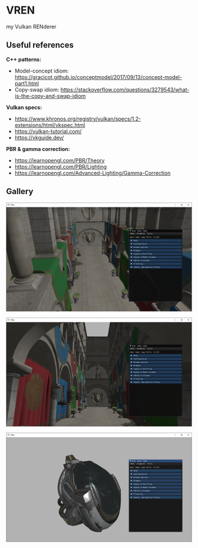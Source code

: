 # VREN

my Vulkan RENderer

## Useful references

**C++ patterns:**
- Model-concept idiom: https://gracicot.github.io/conceptmodel/2017/09/13/concept-model-part1.html
- Copy-swap idiom: https://stackoverflow.com/questions/3279543/what-is-the-copy-and-swap-idiom

**Vulkan specs:**
- https://www.khronos.org/registry/vulkan/specs/1.2-extensions/html/vkspec.html
- https://vulkan-tutorial.com/
- https://vkguide.dev/
  
**PBR & gamma correction:**
- https://learnopengl.com/PBR/Theory
- https://learnopengl.com/PBR/Lighting
- https://learnopengl.com/Advanced-Lighting/Gamma-Correction

## Gallery 

![img](gallery/20220127.png)

![img](gallery/20220127_2.png)

![img](gallery/20220127_3.png)
